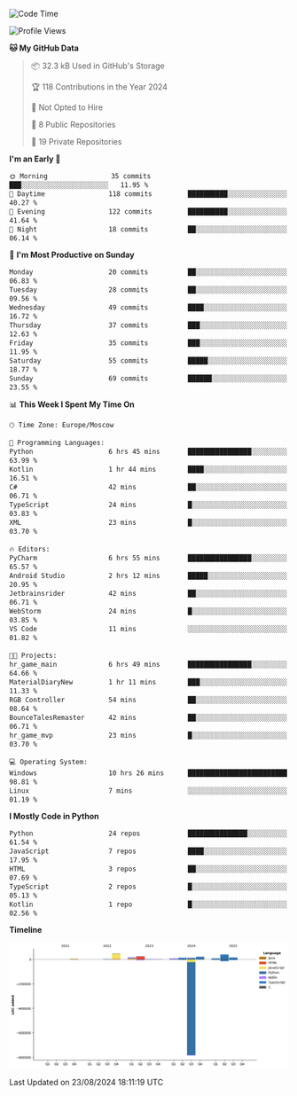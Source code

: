 <!--START_SECTION:waka-->
![Code Time](http://img.shields.io/badge/Code%20Time-477%20hrs%2040%20mins-blue)

![Profile Views](http://img.shields.io/badge/Profile%20Views-8-blue)

**🐱 My GitHub Data** 

> 📦 32.3 kB Used in GitHub's Storage 
 > 
> 🏆 118 Contributions in the Year 2024
 > 
> 🚫 Not Opted to Hire
 > 
> 📜 8 Public Repositories 
 > 
> 🔑 19 Private Repositories 
 > 
**I'm an Early 🐤** 

```text
🌞 Morning                35 commits          ███░░░░░░░░░░░░░░░░░░░░░░   11.95 % 
🌆 Daytime                118 commits         ██████████░░░░░░░░░░░░░░░   40.27 % 
🌃 Evening                122 commits         ██████████░░░░░░░░░░░░░░░   41.64 % 
🌙 Night                  18 commits          ██░░░░░░░░░░░░░░░░░░░░░░░   06.14 % 
```
📅 **I'm Most Productive on Sunday** 

```text
Monday                   20 commits          ██░░░░░░░░░░░░░░░░░░░░░░░   06.83 % 
Tuesday                  28 commits          ██░░░░░░░░░░░░░░░░░░░░░░░   09.56 % 
Wednesday                49 commits          ████░░░░░░░░░░░░░░░░░░░░░   16.72 % 
Thursday                 37 commits          ███░░░░░░░░░░░░░░░░░░░░░░   12.63 % 
Friday                   35 commits          ███░░░░░░░░░░░░░░░░░░░░░░   11.95 % 
Saturday                 55 commits          █████░░░░░░░░░░░░░░░░░░░░   18.77 % 
Sunday                   69 commits          ██████░░░░░░░░░░░░░░░░░░░   23.55 % 
```


📊 **This Week I Spent My Time On** 

```text
🕑︎ Time Zone: Europe/Moscow

💬 Programming Languages: 
Python                   6 hrs 45 mins       ████████████████░░░░░░░░░   63.99 % 
Kotlin                   1 hr 44 mins        ████░░░░░░░░░░░░░░░░░░░░░   16.51 % 
C#                       42 mins             ██░░░░░░░░░░░░░░░░░░░░░░░   06.71 % 
TypeScript               24 mins             █░░░░░░░░░░░░░░░░░░░░░░░░   03.83 % 
XML                      23 mins             █░░░░░░░░░░░░░░░░░░░░░░░░   03.70 % 

🔥 Editors: 
PyCharm                  6 hrs 55 mins       ████████████████░░░░░░░░░   65.57 % 
Android Studio           2 hrs 12 mins       █████░░░░░░░░░░░░░░░░░░░░   20.95 % 
Jetbrainsrider           42 mins             ██░░░░░░░░░░░░░░░░░░░░░░░   06.71 % 
WebStorm                 24 mins             █░░░░░░░░░░░░░░░░░░░░░░░░   03.85 % 
VS Code                  11 mins             ░░░░░░░░░░░░░░░░░░░░░░░░░   01.82 % 

🐱‍💻 Projects: 
hr_game_main             6 hrs 49 mins       ████████████████░░░░░░░░░   64.66 % 
MaterialDiaryNew         1 hr 11 mins        ███░░░░░░░░░░░░░░░░░░░░░░   11.33 % 
RGB Controller           54 mins             ██░░░░░░░░░░░░░░░░░░░░░░░   08.64 % 
BounceTalesRemaster      42 mins             ██░░░░░░░░░░░░░░░░░░░░░░░   06.71 % 
hr_game_mvp              23 mins             █░░░░░░░░░░░░░░░░░░░░░░░░   03.70 % 

💻 Operating System: 
Windows                  10 hrs 26 mins      █████████████████████████   98.81 % 
Linux                    7 mins              ░░░░░░░░░░░░░░░░░░░░░░░░░   01.19 % 
```

**I Mostly Code in Python** 

```text
Python                   24 repos            ███████████████░░░░░░░░░░   61.54 % 
JavaScript               7 repos             ████░░░░░░░░░░░░░░░░░░░░░   17.95 % 
HTML                     3 repos             ██░░░░░░░░░░░░░░░░░░░░░░░   07.69 % 
TypeScript               2 repos             █░░░░░░░░░░░░░░░░░░░░░░░░   05.13 % 
Kotlin                   1 repo              █░░░░░░░░░░░░░░░░░░░░░░░░   02.56 % 
```



**Timeline**

![Lines of Code chart](https://raw.githubusercontent.com/adlemx/adlemx/main/assets/bar_graph.png)


 Last Updated on 23/08/2024 18:11:19 UTC
<!--END_SECTION:waka-->
